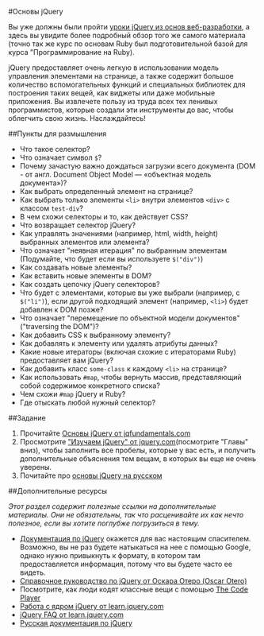 #Основы jQuery

Вы уже должны были пройти [уроки jQuery из основ веб-разработки](http://codenamecrud.ru/basics-of-web-development/jquery-basics), а здесь вы увидите более подробный обзор того же самого материала (точно так же курс по основам Ruby был подготовительной базой для курса "Программирование на Ruby).

jQuery предоставляет очень легкую в использовании модель управления элементами на странице, а также содержит большое количество вспомогательных функций и специальных библиотек для построения таких вещей, как виджеты или даже мобильные приложения. Вы извлечете пользу из труда всех тех ленивых программистов, которые создали эти инструменты до вас, чтобы облегчить свою жизнь. Наслаждайтесь!

##Пункты для размышления

* Что такое селектор?
* Что означает символ `$`?
* Почему зачастую важно дождаться загрузки всего документа (DOM - от англ. Document Object Model — «объектная модель документа»)?
* Как выбрать определенный элемент на странице?
* Как выбрать только элементы `<li>` внутри элементов `<div>` с классом `test-div`?
* В чем схожи селекторы и то, как действует CSS?
* Что возвращает селектор jQuery?
* Как управлять значениями (например, html, width, height) выбранных элементов или элемента?
* Что означает "неявная итерация" по выбранным элементам (Подумайте, что будет если вы используете `$("div")`)
* Как создавать новые элементы?
* Как вставить новые элементы в DOM?
* Как создать цепочку jQuery селекторов?
* Что будет с элементами, которые вы уже выбрали (например, с `$("li")`), если другой подходящий элемент (например, `<li>`) будет добавлен к DOM позже?
* Что означает "перемещение по объектной модели документов" ("traversing the DOM")?
* Как добавить CSS к выбранному элементу?
* Как добавлять к элементу или удалять атрибуты данных?
* Какие новые итераторы (включая схожие с итераторами Ruby) предоставляет вам jQuery?
* Как добавить класс `some-class` к каждому `<li>` на странице?
* Как использовать `#map`, чтобы вернуть массив, представляющий собой содержимое конкретного списка?
* Чем схожи `#map` jQuery и Ruby?
* Где отыскать любой нужный селектор?

##Задание

1. Прочитайте [Основы jQuery от jqfundamentals.com](http://jqfundamentals.com)
2. Просмотрите ["Изучаем jQuery" от jquery.com](http://learn.jquery.com/)(посмотрите "Главы" вниз), чтобы заполнить все пробелы, которые у вас есть, и получить дополнительные объяснения тем вещам, в которых вы еще не очень уверены.
3. Почитайте про [основы jQuery на русском](http://loftblog.ru/category/courses/jquery_fundamentals/)

##Дополнительные ресурсы

_Этот раздел содержит полезные ссылки на дополнительные материалы. Они не обязательны, так что расценивайте их как нечто полезное, если вы хотите поглубже погрузиться в тему._

* [Документация по jQuery](http://api.jquery.com) окажется для вас настоящим спасителем. Возможно, вы не раз будете натыкаться на нее с помощью Google, однако нужно привыкнуть к формату, в котором там предоставляется информация, потому что вы будете часто ее видеть.
* [Справочное руководство по jQuery от Оскара Отеро (Oscar Otero)](http://oscarotero.com/jquery/)
* Посмотрите, как люди кодят классные вещи с помощью [The Code Player](http://thecodeplayer.com/)
* [Работа с ядром jQuery от learn.jquery.com](http://learn.jquery.com/using-jquery-core/)
* [jQuery FAQ от learn.jquery.com](http://learn.jquery.com/using-jquery-core/faq/)
* [Русская документация по jQuery](http://jquery-docs.ru/)
